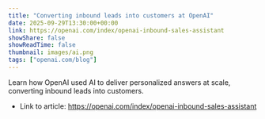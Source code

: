 ```yaml
---
title: "Converting inbound leads into customers at OpenAI"
date: 2025-09-29T13:30:00+00:00
link: https://openai.com/index/openai-inbound-sales-assistant
showShare: false
showReadTime: false
thumbnail: images/ai.png
tags: ["openai.com/blog"]
---
```

Learn how OpenAI used AI to deliver personalized answers at scale, converting inbound leads into customers.

- Link to article: https://openai.com/index/openai-inbound-sales-assistant
